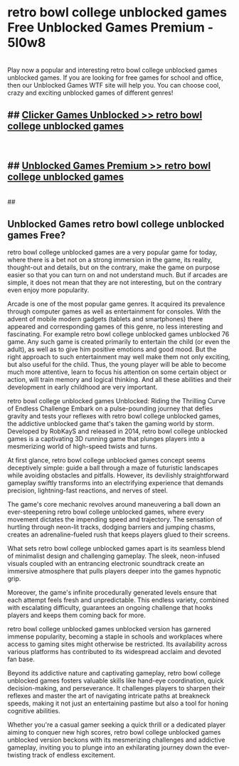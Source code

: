 # retro bowl college unblocked games  Free Unblocked Games Premium - 5l0w8 <br>
<br>
Play now a popular and interesting retro bowl college unblocked games unblocked games. If you are looking for free games for school and office, then our Unblocked Games WTF site will help you. You can choose cool, crazy and exciting unblocked games of different genres!


## ##  [Clicker Games Unblocked >> retro bowl college unblocked games](http://freeplayer.one?title=retro_bowl_college_unblocked_games&ref=UGames)
  <br>

##  ## [Unblocked Games Premium >> retro bowl college unblocked games](http://freeplayer.one?title=retro_bowl_college_unblocked_games&ref=UGames)
  <br>
  ##



## Unblocked Games retro bowl college unblocked games Free?

retro bowl college unblocked games are a very popular game for today, where there is a bet not on a strong immersion in the game, its reality, thought-out and details, but on the contrary, make the game on purpose easier so that you can turn on and not understand much. But if arcades are simple, it does not mean that they are not interesting, but on the contrary even enjoy more popularity.

Arcade is one of the most popular game genres. It acquired its prevalence through computer games as well as entertainment for consoles. With the advent of mobile modern gadgets (tablets and smartphones) there appeared and corresponding games of this genre, no less interesting and fascinating. For example retro bowl college unblocked games unblocked 76 game. Any such game is created primarily to entertain the child (or even the adult), as well as to give him positive emotions and good mood. But the right approach to such entertainment may well make them not only exciting, but also useful for the child. Thus, the young player will be able to become much more attentive, learn to focus his attention on some certain object or action, will train memory and logical thinking. And all these abilities and their development in early childhood are very important.

retro bowl college unblocked games Unblocked: Riding the Thrilling Curve of Endless Challenge
Embark on a pulse-pounding journey that defies gravity and tests your reflexes with retro bowl college unblocked games, the addictive unblocked game that's taken the gaming world by storm. Developed by RobKayS and released in 2014, retro bowl college unblocked games is a captivating 3D running game that plunges players into a mesmerizing world of high-speed twists and turns.

At first glance, retro bowl college unblocked games concept seems deceptively simple: guide a ball through a maze of futuristic landscapes while avoiding obstacles and pitfalls. However, its devilishly straightforward gameplay swiftly transforms into an electrifying experience that demands precision, lightning-fast reactions, and nerves of steel.

The game's core mechanic revolves around maneuvering a ball down an ever-steepening retro bowl college unblocked games, where every movement dictates the impending speed and trajectory. The sensation of hurtling through neon-lit tracks, dodging barriers and jumping chasms, creates an adrenaline-fueled rush that keeps players glued to their screens.

What sets retro bowl college unblocked games apart is its seamless blend of minimalist design and challenging gameplay. The sleek, neon-infused visuals coupled with an entrancing electronic soundtrack create an immersive atmosphere that pulls players deeper into the games hypnotic grip.

Moreover, the game's infinite procedurally generated levels ensure that each attempt feels fresh and unpredictable. This endless variety, combined with escalating difficulty, guarantees an ongoing challenge that hooks players and keeps them coming back for more.

retro bowl college unblocked games unblocked version has garnered immense popularity, becoming a staple in schools and workplaces where access to gaming sites might otherwise be restricted. Its availability across various platforms has contributed to its widespread acclaim and devoted fan base.

Beyond its addictive nature and captivating gameplay, retro bowl college unblocked games fosters valuable skills like hand-eye coordination, quick decision-making, and perseverance. It challenges players to sharpen their reflexes and master the art of navigating intricate paths at breakneck speeds, making it not just an entertaining pastime but also a tool for honing cognitive abilities.

Whether you're a casual gamer seeking a quick thrill or a dedicated player aiming to conquer new high scores, retro bowl college unblocked games unblocked version beckons with its mesmerizing challenges and addictive gameplay, inviting you to plunge into an exhilarating journey down the ever-twisting track of endless excitement.